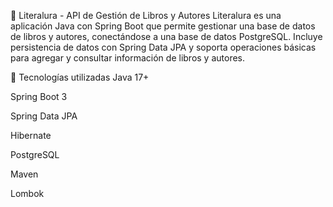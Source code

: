 📖 Literalura - API de Gestión de Libros y Autores
Literalura es una aplicación Java con Spring Boot que permite gestionar una base de datos de libros y autores, conectándose a una base de datos PostgreSQL.
Incluye persistencia de datos con Spring Data JPA y soporta operaciones básicas para agregar y consultar información de libros y autores.

🚀 Tecnologías utilizadas
Java 17+

Spring Boot 3

Spring Data JPA

Hibernate

PostgreSQL

Maven

Lombok

